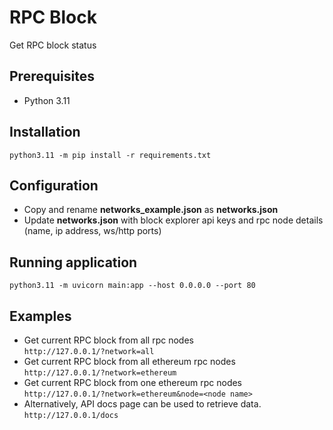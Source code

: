 # RPC Block
Get RPC block status

## Prerequisites
- Python 3.11

## Installation
`python3.11 -m pip install -r requirements.txt`

## Configuration
- Copy and rename **networks_example.json** as **networks.json**
- Update **networks.json** with block explorer api keys and rpc node details (name, ip address, ws/http ports)

## Running application
`python3.11 -m uvicorn main:app --host 0.0.0.0 --port 80`

## Examples
- Get current RPC block from all rpc nodes  
`http://127.0.0.1/?network=all`
- Get current RPC block from all ethereum rpc nodes  
`http://127.0.0.1/?network=ethereum`
- Get current RPC block from one ethereum rpc nodes  
`http://127.0.0.1/?network=ethereum&node=<node name>`
- Alternatively, API docs page can be used to retrieve data.  
`http://127.0.0.1/docs`